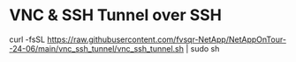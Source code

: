 # VNC & SSH Tunnel over SSH

curl -fsSL https://raw.githubusercontent.com/fvsqr-NetApp/NetAppOnTour--24-06/main/vnc_ssh_tunnel/vnc_ssh_tunnel.sh | sudo sh
